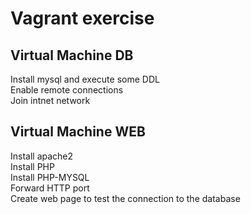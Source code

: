 # Vagrant exercise

## Virtual Machine DB

Install mysql and execute some DDL
<br>
Enable remote connections
<br>
Join intnet network

## Virtual Machine WEB

Install apache2
<br>
Install PHP
<br>
Install PHP-MYSQL
<br>
Forward HTTP port
<br>
Create web page to test the connection to the database